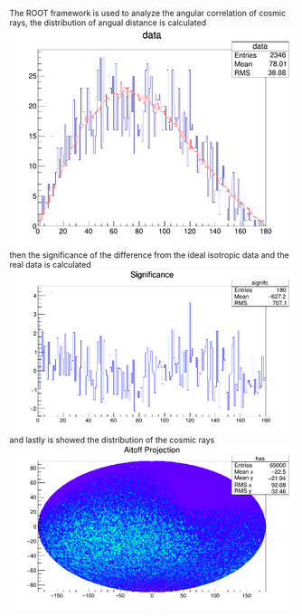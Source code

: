 The ROOT framework is used to analyze the angular correlation of cosmic rays, the distribution of angual distance is calculated
![Alt text](angc.png)
then the significance of the difference from the ideal isotropic data and the real data is calculated
![Alt text](significance.png)
and lastly is showed the distribution of the cosmic rays
![Alt text](maps.png)
